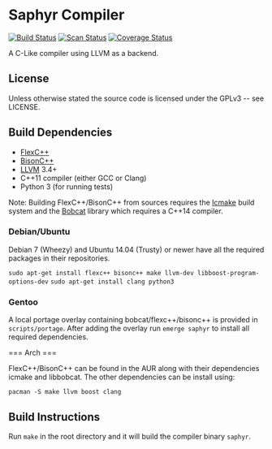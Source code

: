 # Saphyr Compiler
[![Build Status](https://travis-ci.org/jdm64/saphyr.svg)](https://travis-ci.org/jdm64/saphyr)
[![Scan Status](https://scan.coverity.com/projects/4591/badge.svg)](https://scan.coverity.com/projects/4591)
[![Coverage Status](https://coveralls.io/repos/jdm64/saphyr/badge.svg?branch=master)](https://coveralls.io/r/jdm64/saphyr?branch=master)

A C-Like compiler using LLVM as a backend.

## License ##

Unless otherwise stated the source code is licensed under the GPLv3 -- see LICENSE.

## Build Dependencies ##

* [FlexC++](http://flexcpp.sourceforge.net/)
* [BisonC++](http://bisoncpp.sourceforge.net/)
* [LLVM](http://llvm.org/) 3.4+
* C++11 compiler (either GCC or Clang)
* Python 3 (for running tests)

Note: Building FlexC++/BisonC++ from sources requires the [Icmake](http://icmake.sourceforge.net/) build
system and the [Bobcat](http://bobcat.sourceforge.net/) library which requires a C++14 compiler.

### Debian/Ubuntu ###

Debian 7 (Wheezy) and Ubuntu 14.04 (Trusty) or newer have all the required packages in their repositories.

`sudo apt-get install flexc++ bisonc++ make llvm-dev libboost-program-options-dev`
`sudo apt-get install clang python3`

### Gentoo ###

A local portage overlay containing bobcat/flexc++/bisonc++ is provided in `scripts/portage`.
After adding the overlay run `emerge saphyr` to install all required dependencies.

=== Arch ===

FlexC++/BisonC++ can be found in the AUR along with their dependencies icmake and libbobcat.
The other dependencies can be install using:

`pacman -S make llvm boost clang`

## Build Instructions ##

Run `make` in the root directory and it will build the compiler binary `saphyr`.
